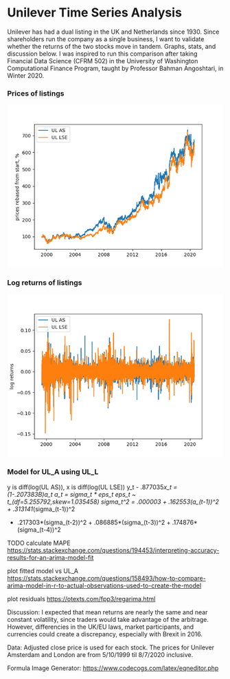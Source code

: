 # Unilever Time Series Analysis

Unilever has had a dual listing in the UK and Netherlands since 1930. Since shareholders run the company as a single business, I want to validate whether the returns of the two stocks move in tandem. Graphs, stats, and discussion below. I was inspired to run this comparison after taking Financial Data Science (CFRM 502) in the University of Washington Computational Finance Program, taught by Professor Bahman Angoshtari, in Winter 2020.

### Prices of listings
![Unilever joint](images/Unilever_joint.png)

### Log returns of listings
![Unilever joint_log_returns](images/Unilever_joint_log_ret.png)


### Model for UL_A using UL_L
y is diff(log(UL AS)), x is diff(log(UL LSE))
y_t - .877035*x_t  = (1-.207383B)*a_t
a_t = sigma_t * eps_t
eps_t ~ t_(df=5.255792,skew=1.035458)
sigma_t^2 = .000003 + .162553*(a_(t-1))^2 + .313141*(sigma_(t-1))^2 
+ .217303*(sigma_(t-2))^2 + .086885*(sigma_(t-3))^2 + .174876*(sigma_(t-4))^2

TODO
calculate MAPE
https://stats.stackexchange.com/questions/194453/interpreting-accuracy-results-for-an-arima-model-fit

plot fitted model vs UL_A 
https://stats.stackexchange.com/questions/158493/how-to-compare-arima-model-in-r-to-actual-observations-used-to-create-the-model

plot residuals
https://otexts.com/fpp3/regarima.html

Discussion:
I expected that mean returns are nearly the same and near constant volatility, since traders would take advantage of the arbitrage. However, differencies in the UK/EU laws, market participants, and currencies could create a discrepancy, especially with Brexit in 2016.

Data: Adjusted close price is used for each stock. The prices for Unilever Amsterdam and London are from 5/10/1999 til 8/7/2020 inclusive.

Formula Image Generator: https://www.codecogs.com/latex/eqneditor.php
